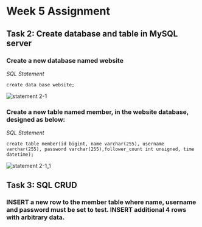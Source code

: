 # Week 5 Assignment

## Task 2: Create database and table in MySQL server
### Create a new database named website
*SQL Statement*  

```MySql
create data base website;
```

![statement 2-1](/images/statement_2-1.png)

### Create a new table named member, in the website database, designed as below:
*SQL Statement*  

```MySql
create table member(id bigint, name varchar(255), username varchar(255), password varchar(255),follower_count int unsigned, time datetime);
```

![statement 2-1_1](/images/statement_2-2_1.png)  

## Task 3: SQL CRUD
### INSERT a new row to the member table where name, username and password must be set to test. INSERT additional 4 rows with arbitrary data.

